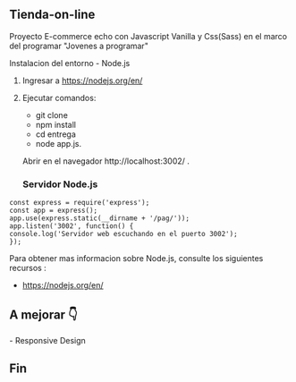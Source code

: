 ## Tienda-on-line
Proyecto E-commerce echo con Javascript Vanilla y Css(Sass) en el marco del programar "Jovenes a programar"

Instalacion del entorno - Node.js

1. Ingresar a https://nodejs.org/en/
1. Ejecutar comandos:<br>
   - git clone <br>
   - npm install <br>
   - cd entrega <br>
   - node app.js.
   
   Abrir en el navegador http://localhost:3002/ .
   
   ### Servidor Node.js 
 
  ```
const express = require('express');
const app = express();
app.use(express.static(__dirname + '/pag/'));
app.listen('3002', function() {
  console.log('Servidor web escuchando en el puerto 3002');
});
```

Para obtener mas informacion sobre Node.js, consulte los siguientes recursos :
- https://nodejs.org/en/

<h2> A mejorar  👇 </h2>
- Responsive Design

<h2>Fin </h2>
